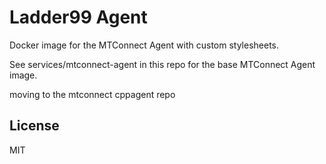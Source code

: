 # Ladder99 Agent

Docker image for the MTConnect Agent with custom stylesheets.

See services/mtconnect-agent in this repo for the base MTConnect Agent image.

moving to the mtconnect cppagent repo

## License

MIT
